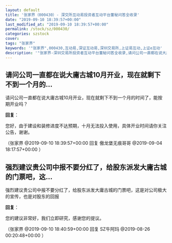 ```yaml
---
layout: default
title: '张家界（000430）- 深交所互动易投资者互动平台董秘问答全收录'
date: "2019-09-10 18:39:57+00:00"
last_modified_at: "2019-09-10 18:39:57+00:00"
permalink: /stock/sz/000430/
categories: szstock
cover: 
tags: "张家界"
keywords: '"张家界",000430,互动易,深证互动易,深圳交易所,上证易互动,上证e互动'
description: '"张家界-深圳交易所投资者互动平台董秘问答全收录,请问公司一直都在说大庸古城10月开业，现在就剩下不到一个月的时间了，能按期开业吗？"'
---
```


## 请问公司一直都在说大庸古城10月开业，现在就剩下不到一个月的...

请问公司一直都在说大庸古城10月开业，现在就剩下不到一个月的时间了，能按期开业吗？

**回复**：

您好，由于建设和装修进度不达预期，十月无法投入使用，具体开业时间请你关注公告，谢谢。 

（张家界  @2019-09-10 18:39:57+00:00 回复 傲龙堡无痕哥哥  @2019-09-04 18:17:57+00:00 ）

## 强烈建议贵公司中报不要分红了，给股东派发大庸古城的门票吧，这...

强烈建议贵公司中报不要分红了，给股东派发大庸古城的门票吧，这是对公司极大的宣传，也是对股东的回报

**回复**：

您的建议非常好，我们立即研究，感谢您的提议。 

（张家界  @2019-09-10 18:40:59+00:00 回复 SZ牛阿玛  @2019-08-26 00:20:48+00:00 ）

